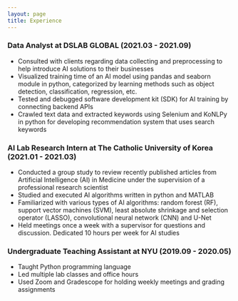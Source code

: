 ```yaml
---
layout: page
title: Experience
---
```


### Data Analyst at DSLAB GLOBAL (2021.03 - 2021.09)

* Consulted with clients regarding data collecting and preprocessing to help introduce AI solutions to their businesses
* Visualized training time of an AI model using pandas and seaborn module in python, categorized by learning methods such as object detection, classification, regression, etc.
* Tested and debugged software development kit (SDK) for AI training by connecting backend APIs
* Crawled text data and extracted keywords using Selenium and KoNLPy in python for developing recommendation system that uses search keywords


### AI Lab Research Intern at The Catholic University of Korea (2021.01 - 2021.03)
* Conducted a group study to review recently published articles from Artificial Intelligence (AI) in Medicine under the supervision of a professional research scientist
* Studied and executed AI algorithms written in python and MATLAB
* Familiarized with various types of AI algorithms: random forest (RF), support vector machines (SVM), least absolute shrinkage and selection operator (LASSO), convolutional neural network (CNN) and U-Net
* Held meetings once a week with a supervisor for questions and discussion. Dedicated 10 hours per week for AI studies


### Undergraduate Teaching Assistant at NYU (2019.09 - 2020.05)
* Taught Python programming language
* Led multiple lab classes and office hours
* Used Zoom and Gradescope for holding weekly meetings and grading assignments

